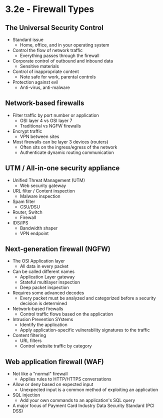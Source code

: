 # 3.2e - Firewall Types
## The Universal Security Control
- Standard issue
	- Home, office, and in your operating system
- Control the flow of network traffic
	- Everything passes through the firewall
- Corporate control of outbound and inbound data
	- Sensitive materials
- Control of inappropriate content
	- Note safe for work, parental controls
- Protection against evil
	- Anti-virus, anti-malware
## Network-based firewalls
- Filter traffic by port number or application
	- OSI layer 4 vs OSI layer 7
	- Traditional vs NGFW firewalls
- Encrypt traffic
	- VPN between sites
- Most firewalls can be layer 3 devices (routers)
	- Often sits on the ingress/egress of the network
	- Authenticate dynamic routing communication
## UTM / All-in-one security appliance
- Unified Threat Management (UTM)
	- Web security gateway
- URL filter / Content inspection
	- Malware inspection
- Spam filter
	- CSU/DSU
- Router, Switch
	- Firewall
- IDS/IPS
	- Bandwidth shaper
	- VPN endpoint
## Next-generation firewall (NGFW)
- The OSI Application layer
	- All data in every packet
- Can be called different names
	- Application Layer gateway
	- Stateful multilayer inspection
	- Deep packet inspection
- Requires some advanced decodes
	- Every packet must be analyzed and categorized before a security decision is determined
- Network-based firewalls
	- Control traffic flows based on the application
- Intrusion Prevention SYstems
	- Identify the application
	- Apply application-specific vulnerability signatures to the traffic
- Content filtering
	- URL filters
	- Control website traffic by category
## Web application firewall (WAF)
- Not like a "normal" firewall
	- Applies rules to HTTP/HTTPS conversations
- Allow or deny based on expected input
	- Unexpected input is a common method of exploiting an application
- SQL injection
	- Add your own commands to an application's SQL query
- A major focus of Payment Card Industry Data Security Standard (PCI DSS)

